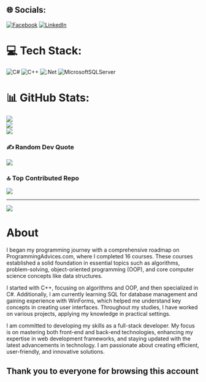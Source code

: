 
## 🌐 Socials:
[![Facebook](https://img.shields.io/badge/Facebook-%231877F2.svg?logo=Facebook&logoColor=white)](https://facebook.com/amirbeghoul07) [![LinkedIn](https://img.shields.io/badge/LinkedIn-%230077B5.svg?logo=linkedin&logoColor=white)](https://linkedin.com/in/amirbeghoul) 

# 💻 Tech Stack:
![C#](https://img.shields.io/badge/c%23-%23239120.svg?style=for-the-badge&logo=csharp&logoColor=white) ![C++](https://img.shields.io/badge/c++-%2300599C.svg?style=for-the-badge&logo=c%2B%2B&logoColor=white) ![.Net](https://img.shields.io/badge/.NET-5C2D91?style=for-the-badge&logo=.net&logoColor=white) ![MicrosoftSQLServer](https://img.shields.io/badge/Microsoft%20SQL%20Server-CC2927?style=for-the-badge&logo=microsoft%20sql%20server&logoColor=white)
# 📊 GitHub Stats:
![](https://github-readme-stats.vercel.app/api?username=Devamirbeghoul&theme=dark&hide_border=false&include_all_commits=false&count_private=false)<br/>
![](https://github-readme-streak-stats.herokuapp.com/?user=Devamirbeghoul&theme=dark&hide_border=false)<br/>
![](https://github-readme-stats.vercel.app/api/top-langs/?username=Devamirbeghoul&theme=dark&hide_border=false&include_all_commits=false&count_private=false&layout=compact)

### ✍️ Random Dev Quote
![](https://quotes-github-readme.vercel.app/api?type=horizontal&theme=radical)

### 🔝 Top Contributed Repo
![](https://github-contributor-stats.vercel.app/api?username=Devamirbeghoul&limit=5&theme=dark&combine_all_yearly_contributions=true)

---
[![](https://visitcount.itsvg.in/api?id=Devamirbeghoul&icon=0&color=0)](https://visitcount.itsvg.in)

<!-- Proudly created with GPRM ( https://gprm.itsvg.in ) -->


<h1>About</h1>

I began my programming journey with a comprehensive roadmap on ProgrammingAdvices.com, where I completed 16 courses. These courses established a solid foundation in essential topics such as algorithms, problem-solving, object-oriented programming (OOP), and core computer science concepts like data structures.

I started with C++, focusing on algorithms and OOP, and then specialized in C#. Additionally, I am currently learning SQL for database management and gaining experience with WinForms, which helped me understand key concepts in creating user interfaces. Throughout my studies, I have worked on various projects, applying my knowledge in practical settings.

I am committed to developing my skills as a full-stack developer. My focus is on mastering both front-end and back-end technologies, enhancing my expertise in web development frameworks, and staying updated with the latest advancements in technology. I am passionate about creating efficient, user-friendly, and innovative solutions.


## Thank you to everyone for browsing this account ##


